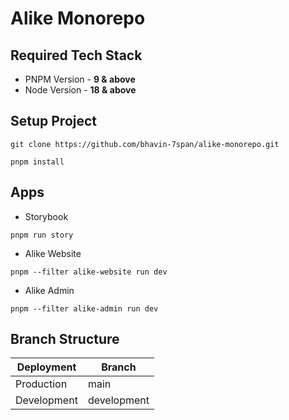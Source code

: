 # Alike Monorepo

## Required Tech Stack

- PNPM Version - **9 & above**
- Node Version - **18 & above**

## Setup Project
`git clone https://github.com/bhavin-7span/alike-monorepo.git`

`pnpm install`

## Apps

- Storybook

`pnpm run story`
<!-- `pnpm --filter story-book run story:dev`-->

-  Alike Website

`pnpm --filter alike-website run dev`

- Alike Admin

`pnpm --filter alike-admin run dev`

## Branch Structure

| Deployment | Branch |
| ------------ | ------------ |
| Production | main |
| Development | development |
